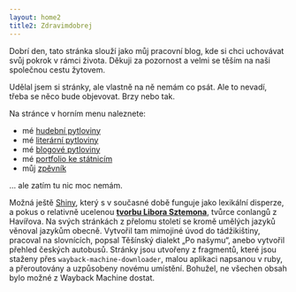 ```yaml
---
layout: home2
title2: Zdravimdobrej
---
```



Dobrí den, tato stránka slouží jako můj pracovní blog, kde si chci uchovávat svůj pokrok v rámci života. Děkuji za pozornost a velmi se těším na naši společnou cestu žytovem.

Udělal jsem si stránky, ale vlastně na ně nemám co psát. Ale to nevadí, třeba se něco bude objevovat. Brzy nebo tak.

Na stránce v horním menu naleznete:

- mé [hudební pytloviny](/hudba)
- mé [literární pytloviny](/literatura)
- mé [blogové pytloviny](/blog)
- mé [portfolio ke státnicím](/cv)
- můj [zpěvník](/zpevnik/)

... ale zatím tu nic moc nemám.

Možná ještě [Shiny](/shiny/), který s v současné době funguje jako lexikální disperze, a pokus o relativně ucelenou [**tvorbu Libora Sztemona**](/ls78), tvůrce conlangů z Havířova. Na svých stránkách z přelomu století se kromě umělých jazyků věnoval jazykům obecně. Vytvořil tam mimojiné úvod do tádžikištiny, pracoval na slovnících, popsal Těšínský dialekt „Po našymu“, anebo vytvořil přehled českých autobusů. Stránky jsou utvořeny z fragmentů, které jsou staženy přes `wayback-machine-downloader`, malou aplikaci napsanou v ruby, a přeroutovány a uzpůsobeny novému umístění. Bohužel, ne všechen obsah bylo možné z Wayback Machine dostat.
